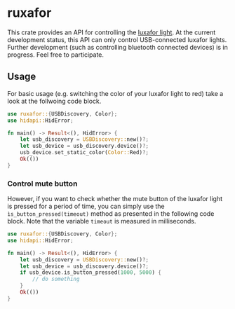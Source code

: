 # ruxafor
This crate provides an API for controlling the [luxafor light](https://luxafor.com/). At the current development status, this API can only control USB-connected luxafor lights. Further development (such as controlling bluetooth connected devices) is in progress. Feel free to participate. 

## Usage
For basic usage (e.g. switching the color of your luxafor light to red) take a look at the follwoing code block.
```rust
use ruxafor::{USBDiscovery, Color};
use hidapi::HidError;

fn main() -> Result<(), HidError> {
    let usb_discovery = USBDiscovery::new()?;
    let usb_device = usb_discovery.device()?;
    usb_device.set_static_color(Color::Red)?;
    Ok(()) 
}
```
### Control mute button
However, if you want to check whether the mute button of the luxafor light is pressed for a period of time, you can simply use the `ìs_button_pressed(timeout)` method as presented in the following code block. Note that the variable `timeout` is measured in milliseconds.

```rust
use ruxafor::{USBDiscovery, Color};
use hidapi::HidError;

fn main() -> Result<(), HidError> {
    let usb_discovery = USBDiscovery::new()?;
    let usb_device = usb_discovery.device()?;
    if usb_device.is_button_pressed(1000, 5000) {
        // do something
    }
    Ok(())
}
```
